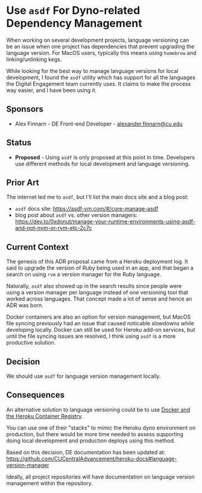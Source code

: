 # Use `asdf` For Dyno-related Dependency Management

When working on several development projects, language versioning can be an issue
when one project has dependencies that prevent upgrading the language version. For
MacOS users, typically this means using `homebrew` and linking/unlinking kegs.

While looking for the best way to manage language versions for local development, 
I found the `asdf` utility which has support for all the languages the Digital 
Engagement team currently uses. It claims to make the process way easier, and I have
been using it.

## Sponsors

- Alex Finnarn - DE Front-end Developer - alexander.finnarn@cu.edu

## Status

- **Proposed** - Using `asdf` is only proposed at this point in time. Developers use different methods
for local development and language versioning.

## Prior Art

The internet led me to `asdf`, but I'll list the main docs site and a blog post:

- `asdf` docs site: https://asdf-vm.com/#/core-manage-asdf
- blog post about `asdf` vs. other version managers: https://dev.to/0xdonut/manage-your-runtime-environments-using-asdf-and-not-nvm-or-rvm-etc-2c7c

## Current Context

The genesis of this ADR proposal came from a Heroku deployment log. It said to upgrade
the version of Ruby being used in an app, and that began a search on using `rvm` a
version manager for the Ruby language. 

Naturally, `asdf` also showed up in the search results since people were using a version
manager per language instead of one versioning tool that worked across languages. That
concept made a lot of sense and hence an ADR was born.

Docker containers are also an option for version management, but MacOS file syncing
previously had an issue that caused noticable slowdowns while developing locally.
Docker can still be used for Heroku add-on services, but until the file syncing
issues are resolved, I think using `asdf` is a more productive solution. 

## Decision

We should use `asdf` for language version management locally.

## Consequences

An alternative solution to language versioning could be to use [Docker and the Heroku 
Container Registry](https://devcenter.heroku.com/articles/container-registry-and-runtime).

You can use one of their "stacks" to mimic the Heroku dyno environment on production,
but there would be more time needed to assess supporting doing local development
and production deploys using this method. 

Based on this decision, DE documentation has been updated at: https://github.com/CUCentralAdvancement/heroku-docs#language-version-manager

Ideally, all project repositories will have documentation on language version management
within the repository. 
